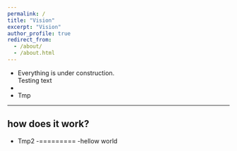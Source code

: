 ```yaml
---
permalink: /
title: "Vision"
excerpt: "Vision"
author_profile: true
redirect_from: 
  - /about/
  - /about.html
---
```


- Everything is under construction.  
Testing text
-
- Tmp
---------
how does it work?
-
- Tmp2
-=========
-hellow world
